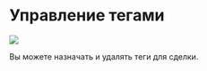 # Управление тегами

![](../../.gitbook/assets/O8cDykBX8dk.jpg)

Вы можете назначать и удалять теги для сделки.

